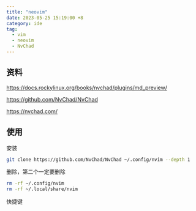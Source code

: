 ```yaml
---
title: "neovim"
date: 2023-05-25 15:19:00 +8
category: ide
tag:
  - vim
  - neovim
  - NvChad
---
```


## 资料

https://docs.rockylinux.org/books/nvchad/plugins/md_preview/

https://github.com/NvChad/NvChad

https://nvchad.com/

## 使用

安装

```bash
git clone https://github.com/NvChad/NvChad ~/.config/nvim --depth 1
```

删除，第二个一定要删除

```bash
rm -rf ~/.config/nvim
rm -rf ~/.local/share/nvim
```

快捷键

